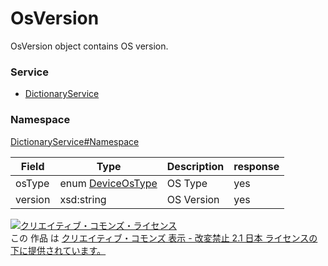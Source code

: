 

# OsVersion

OsVersion object contains OS version.

### Service

+ [DictionaryService](../../services/DictionaryService.md)

### Namespace

[DictionaryService#Namespace](../../services/DictionaryService.md#namespace)

| Field | Type | Description | response |
| ----- | ---- | ----------- | -------- |
| osType | enum [DeviceOsType](./DeviceOsType.md) | OS Type | yes | |
| version | xsd:string | OS Version | yes | |

<a rel="license" href="http://creativecommons.org/licenses/by-nd/2.1/jp/"><img alt="クリエイティブ・コモンズ・ライセンス" style="border-width:0" src="https://i.creativecommons.org/l/by-nd/2.1/jp/88x31.png" /></a><br />この 作品 は <a rel="license" href="http://creativecommons.org/licenses/by-nd/2.1/jp/">クリエイティブ・コモンズ 表示 - 改変禁止 2.1 日本 ライセンスの下に提供されています。</a>
